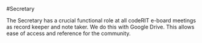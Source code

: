 #Secretary

The Secretary has a crucial functional role at all codeRIT e-board meetings as record keeper and note taker. We do this with Google Drive. This allows ease of access and reference for the community. 

